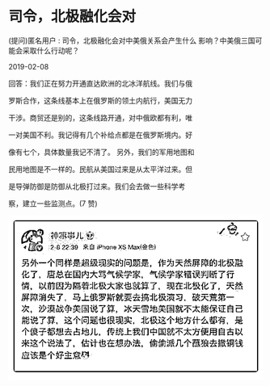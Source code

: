 # 司令，北极融化会对

(提问)匿名用户 : 司令，北极融化会对中美俄关系会产生什么 影响？中美俄三国可能会采取什么行动呢？

2019-02-08

回答：我们正在努力开通直达欧洲的北冰洋航线。我们与俄

罗斯合作，这条线基本上在俄罗斯的领土内航行，美国无力

干涉。商贸还是别的，这条线路开通，对中俄欧都有利，唯

一对美国不利。我记得有几个补给点都是在俄罗斯境内。好

像有七个，具体数量我记不清了。 另外，我们的军用地图和

民用地图是不一样的。民航从美国过来是从太平洋过来。但

是导弹防御是防御从北极打过来。我们会去做一些科学考

察，建立一些监测点。(7 赞)

![image](img/Image_163.png)